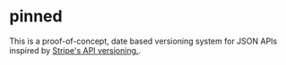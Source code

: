 # pinned

This is a proof-of-concept, date based versioning system for JSON APIs inspired by [Stripe's API versioning.](https://stripe.com/blog/api-versioning).
